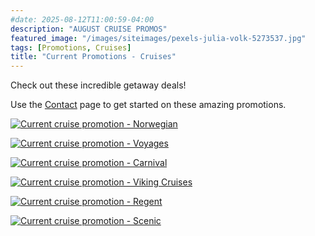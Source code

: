 ```yaml
---
#date: 2025-08-12T11:00:59-04:00
description: "AUGUST CRUISE PROMOS"
featured_image: "/images/siteimages/pexels-julia-volk-5273537.jpg"
tags: [Promotions, Cruises]
title: "Current Promotions - Cruises"
---
```


Check out these incredible getaway deals!

Use the [Contact](/contact) page to get started on these amazing promotions.

[![Current cruise promotion - Norwegian](/images/siteimages/cruise_norwegian.png)](https://tap.myagentgenie.com/wp-content/uploads/2024/10/NCL-Gold-Oct-2024.pdf)

[![Current cruise promotion - Voyages](/images/siteimages/cruise_voyages_august.png)](https://tap.myagentgenie.com/wp-content/uploads/2025/08/August-Offer-Flyer-US-Sailor-Virgin.pdf)

[![Current cruise promotion - Carnival](/images/siteimages/cruise_carnival_august.png)](https://tap.myagentgenie.com/wp-content/uploads/2025/08/Carnival-August-Offer-2025.pdf)

[![Current cruise promotion - Viking Cruises](/images/siteimages/cruise_viking_august.png)](https://tap.myagentgenie.com/wp-content/uploads/2025/08/August-2025-POM-SBC-Offer-Viking.pdf)

[![Current cruise promotion - Regent](/images/siteimages/cruise_regent_august.png)](https://tap.myagentgenie.com/wp-content/uploads/2025/07/Regent-Gold-August-2025-1.pdf)

[![Current cruise promotion - Scenic](/images/siteimages/cruise_scenic_august.png)](https://tap.myagentgenie.com/wp-content/uploads/2025/08/OA_POM_Promo_Exclusive_Aug25.pdf)
